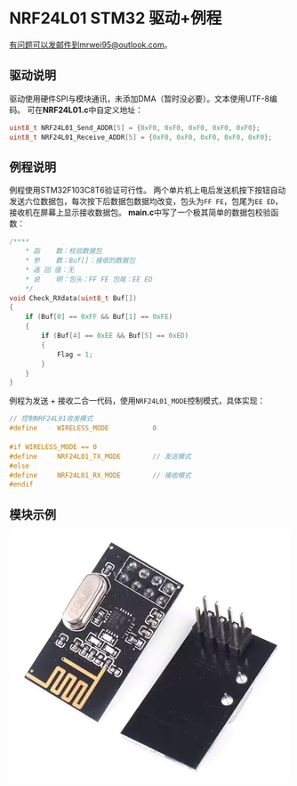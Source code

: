 # NRF24L01 STM32 驱动+例程
有问题可以发邮件到mrwei95@outlook.com。

## 驱动说明
驱动使用硬件SPI与模块通讯，未添加DMA（暂时没必要）。文本使用UTF-8编码。
可在**NRF24L01.c**中自定义地址：
```C
uint8_t NRF24L01_Send_ADDR[5] = {0xF0, 0xF0, 0xF0, 0xF0, 0xF0};
uint8_t NRF24L01_Receive_ADDR[5] = {0xF0, 0xF0, 0xF0, 0xF0, 0xF0};
```

## 例程说明
例程使用STM32F103C8T6验证可行性。
两个单片机上电后发送机按下按钮自动发送六位数据包，每次按下后数据包数据均改变，包头为```FF FE```，包尾为```EE ED```，接收机在屏幕上显示接收数据包。
**main.c**中写了一个极其简单的数据包校验函数：
```C
/**** 
	* 函    数：校验数据包
	* 参    数：Buf[]：接收的数据包
	* 返 回 值：无
	* 说    明：包头：FF FE 包尾：EE ED
	*/
void Check_RXdata(uint8_t Buf[])
{
	if (Buf[0] == 0xFF && Buf[1] == 0xFE)
	{
		if (Buf[4] == 0xEE && Buf[5] == 0xED)
		{
			Flag = 1;
		}
	}
}
```
例程为发送 + 接收二合一代码，使用```NRF24L01_MODE```控制模式，具体实现：
```C
// 控制NRF24L01收发模式
#define		WIRELESS_MODE			0

#if WIRELESS_MODE == 0
#define		NRF24L01_TX_MODE		// 发送模式
#else
#define		NRF24L01_RX_MODE		// 接收模式
#endif
```

## 模块示例
![NRF24L01](./Document/nrf24l01.jpg)
